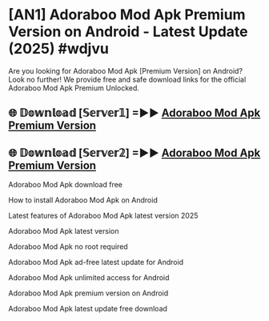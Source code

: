 # [AN1] Adoraboo Mod Apk Premium Version on Android - Latest Update (2025) #wdjvu

Are you looking for Adoraboo Mod Apk [Premium Version] on Android? Look no further! We provide free and safe download links for the official Adoraboo Mod Apk Premium Unlocked.

## 🌐 𝔻𝕠𝕨𝕟𝕝𝕠𝕒𝕕 [𝕊𝕖𝕣𝕧𝕖𝕣𝟙] =►► [Adoraboo Mod Apk Premium Version](https://aan1.pages.dev?q=Adoraboo+Mod+Apk&ref=A1A)

## 🌐 𝔻𝕠𝕨𝕟𝕝𝕠𝕒𝕕 [𝕊𝕖𝕣𝕧𝕖𝕣𝟚] =►► [Adoraboo Mod Apk Premium Version](https://aan1.pages.dev?q=Adoraboo+Mod+Apk&ref=A1A)

Adoraboo Mod Apk download free

How to install Adoraboo Mod Apk on Android

Latest features of Adoraboo Mod Apk latest version 2025

Adoraboo Mod Apk latest version

Adoraboo Mod Apk no root required

Adoraboo Mod Apk ad-free latest update for Android

Adoraboo Mod Apk unlimited access for Android

Adoraboo Mod Apk premium version on Android

Adoraboo Mod Apk latest update free download